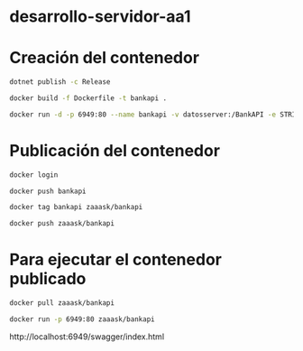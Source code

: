 # desarrollo-servidor-aa1

# Creación del contenedor
```bash
dotnet publish -c Release
```

```bash
docker build -f Dockerfile -t bankapi .
```

```bash
docker run -d -p 6949:80 --name bankapi -v datosserver:/BankAPI -e STRING_CONEXION="212.227.32.40;database=api_clase;uid=root;password=8m!25i!17I" bankapi
```

# Publicación del contenedor
```bash
docker login
```

```bash
docker push bankapi
```

```bash
docker tag bankapi zaaask/bankapi
```

```bash
docker push zaaask/bankapi
```

# Para ejecutar el contenedor publicado
```bash
docker pull zaaask/bankapi
```

```bash
docker run -p 6949:80 zaaask/bankapi
```

http://localhost:6949/swagger/index.html
